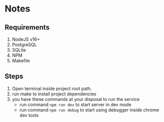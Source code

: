 # Notes

## Requirements

1. NodeJS v16+
2. PostgreSQL
3. SQLite
4. NPM
5. Makefile

## Steps
1. Open terminal inside project root path.
2. run make to install project dependencies
3. you have these commands at your disposal to run the service
    - run command `npm run dev` to start server in dev mode
    - run command `npm run debug` to start using debugger inside chrome dev tools
